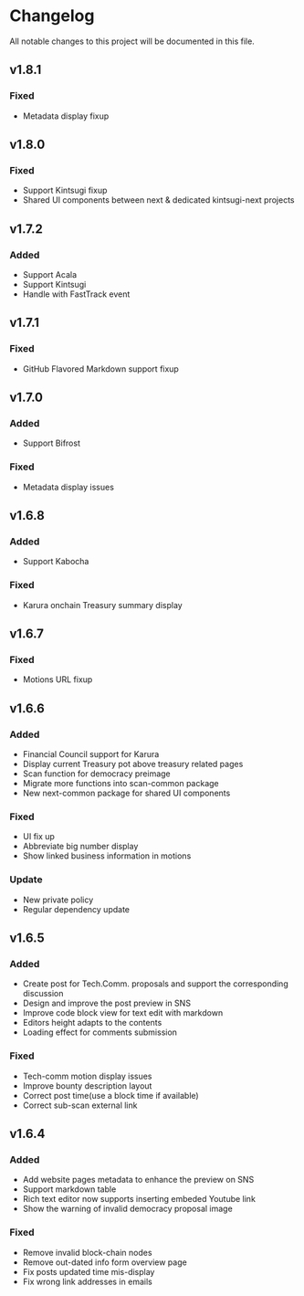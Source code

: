 # Changelog

All notable changes to this project will be documented in this file.


## v1.8.1
### Fixed
- Metadata display fixup

## v1.8.0
### Fixed
- Support Kintsugi fixup
- Shared UI components between next & dedicated kintsugi-next projects

## v1.7.2
### Added
- Support Acala
- Support Kintsugi
- Handle with FastTrack event

## v1.7.1
### Fixed

- GitHub Flavored Markdown support fixup


## v1.7.0
### Added

- Support Bifrost
### Fixed

- Metadata display issues


## v1.6.8
### Added

- Support Kabocha
### Fixed

- Karura onchain Treasury summary display

## v1.6.7

### Fixed

- Motions URL fixup

## v1.6.6

### Added

- Financial Council support for Karura
- Display current Treasury pot above treasury related pages
- Scan function for democracy preimage
- Migrate more functions into scan-common package
- New next-common package for shared UI components

### Fixed

- UI fix up
- Abbreviate big number display
- Show linked business information in motions

### Update

- New private policy
- Regular dependency update

## v1.6.5

### Added

- Create post for Tech.Comm. proposals and support the corresponding discussion
- Design and improve the post preview in SNS
- Improve code block view for text edit with markdown
- Editors height adapts to the contents
- Loading effect for comments submission

### Fixed

- Tech-comm motion display issues
- Improve bounty description layout
- Correct post time(use a block time if available)
- Correct sub-scan external link

## v1.6.4

### Added

- Add website pages metadata to enhance the preview on SNS
- Support markdown table
- Rich text editor now supports inserting embeded Youtube link
- Show the warning of invalid democracy proposal image

### Fixed

- Remove invalid block-chain nodes
- Remove out-dated info form overview page
- Fix posts updated time mis-display
- Fix wrong link addresses in emails
